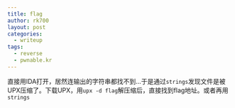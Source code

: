 ```yaml
---
title: flag
author: rk700
layout: post
categories:
  - writeup
tags:
  - reverse
  - pwnable.kr
---
```


直接用IDA打开，居然连输出的字符串都找不到…于是通过`strings`发现文件是被UPX压缩了。下载UPX，用`upx -d flag`解压缩后，直接找到flag地址。或者再用`strings`

